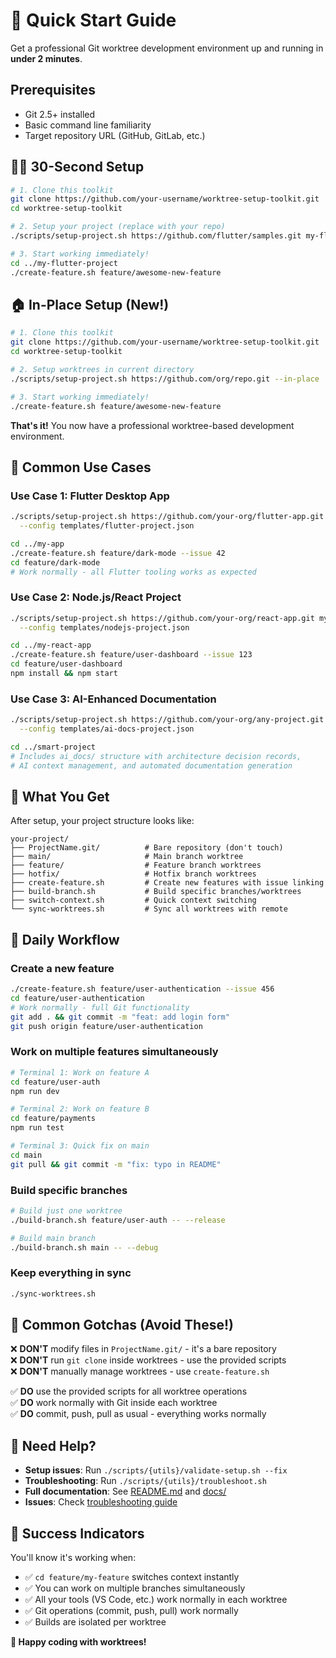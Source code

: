 # 🚀 Quick Start Guide

Get a professional Git worktree development environment up and running in **under 2 minutes**.

## Prerequisites

- Git 2.5+ installed
- Basic command line familiarity
- Target repository URL (GitHub, GitLab, etc.)

## 🏃‍♂️ 30-Second Setup

```bash
# 1. Clone this toolkit
git clone https://github.com/your-username/worktree-setup-toolkit.git
cd worktree-setup-toolkit

# 2. Setup your project (replace with your repo)
./scripts/setup-project.sh https://github.com/flutter/samples.git my-flutter-project

# 3. Start working immediately!
cd ../my-flutter-project
./create-feature.sh feature/awesome-new-feature
```

## 🏠 In-Place Setup (New!)

```bash
# 1. Clone this toolkit
git clone https://github.com/your-username/worktree-setup-toolkit.git
cd worktree-setup-toolkit

# 2. Setup worktrees in current directory
./scripts/setup-project.sh https://github.com/org/repo.git --in-place

# 3. Start working immediately!
./create-feature.sh feature/awesome-new-feature
```

**That's it!** You now have a professional worktree-based development environment.

## 🎯 Common Use Cases

### Use Case 1: Flutter Desktop App
```bash
./scripts/setup-project.sh https://github.com/your-org/flutter-app.git my-app \
  --config templates/flutter-project.json

cd ../my-app
./create-feature.sh feature/dark-mode --issue 42
cd feature/dark-mode
# Work normally - all Flutter tooling works as expected
```

### Use Case 2: Node.js/React Project
```bash
./scripts/setup-project.sh https://github.com/your-org/react-app.git my-react-app \
  --config templates/nodejs-project.json

cd ../my-react-app
./create-feature.sh feature/user-dashboard --issue 123
cd feature/user-dashboard
npm install && npm start
```

### Use Case 3: AI-Enhanced Documentation
```bash
./scripts/setup-project.sh https://github.com/your-org/any-project.git smart-project \
  --config templates/ai-docs-project.json

cd ../smart-project
# Includes ai_docs/ structure with architecture decision records,
# AI context management, and automated documentation generation
```

## 🔧 What You Get

After setup, your project structure looks like:

```
your-project/
├── ProjectName.git/          # Bare repository (don't touch)
├── main/                     # Main branch worktree
├── feature/                  # Feature branch worktrees
├── hotfix/                   # Hotfix branch worktrees
├── create-feature.sh         # Create new features with issue linking
├── build-branch.sh           # Build specific branches/worktrees
├── switch-context.sh         # Quick context switching
└── sync-worktrees.sh         # Sync all worktrees with remote
```

## 🎪 Daily Workflow

### Create a new feature
```bash
./create-feature.sh feature/user-authentication --issue 456
cd feature/user-authentication
# Work normally - full Git functionality
git add . && git commit -m "feat: add login form"
git push origin feature/user-authentication
```

### Work on multiple features simultaneously
```bash
# Terminal 1: Work on feature A
cd feature/user-auth
npm run dev

# Terminal 2: Work on feature B  
cd feature/payments
npm run test

# Terminal 3: Quick fix on main
cd main
git pull && git commit -m "fix: typo in README"
```

### Build specific branches
```bash
# Build just one worktree
./build-branch.sh feature/user-auth -- --release

# Build main branch
./build-branch.sh main -- --debug
```

### Keep everything in sync
```bash
./sync-worktrees.sh
```

## 🚨 Common Gotchas (Avoid These!)

❌ **DON'T** modify files in `ProjectName.git/` - it's a bare repository  
❌ **DON'T** run `git clone` inside worktrees - use the provided scripts  
❌ **DON'T** manually manage worktrees - use `create-feature.sh`  

✅ **DO** use the provided scripts for all worktree operations  
✅ **DO** work normally with Git inside each worktree  
✅ **DO** commit, push, pull as usual - everything works normally  

## 🛟 Need Help?

- **Setup issues**: Run `./scripts/{utils}/validate-setup.sh --fix`
- **Troubleshooting**: Run `./scripts/{utils}/troubleshoot.sh` 
- **Full documentation**: See [README.md](README.md) and [docs/](docs/)
- **Issues**: Check [troubleshooting guide](docs/troubleshooting.md)

## 🎉 Success Indicators

You'll know it's working when:
- ✅ `cd feature/my-feature` switches context instantly
- ✅ You can work on multiple branches simultaneously  
- ✅ All your tools (VS Code, etc.) work normally in each worktree
- ✅ Git operations (commit, push, pull) work normally
- ✅ Builds are isolated per worktree

**🚀 Happy coding with worktrees!** 